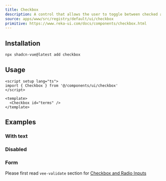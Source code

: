 ```yaml
---
title: Checkbox
description: A control that allows the user to toggle between checked and not checked.
source: apps/www/src/registry/default/ui/checkbox
primitive: https://www.reka-ui.com/docs/components/checkbox.html
---
```


<ComponentPreview name="CheckboxDemo"  />

## Installation

```bash
npx shadcn-vue@latest add checkbox
```

## Usage

```vue
<script setup lang="ts">
import { Checkbox } from '@/components/ui/checkbox'
</script>

<template>
  <Checkbox id="terms" />
</template>
```

## Examples

### With text

<ComponentPreview name="CheckboxWithText" />

### Disabled

<ComponentPreview name="CheckboxDisabled"  />

### Form

Please first read `vee-validate` section for [Checkbox and Radio Inputs](https://vee-validate.logaretm.com/v4/examples/checkboxes-and-radio/)

<ComponentPreview name="CheckboxFormSingle" />

<ComponentPreview name="CheckboxFormMultiple" />
